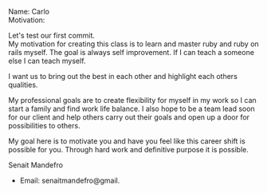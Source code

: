Name: Carlo  
Motivation:

  Let's test our first commit.   
  My motivation for creating this class is to learn and master ruby and ruby on rails myself. The goal is always self improvement. If I can   teach a someone else I can teach myself.
  
  I want us to bring out the best in each other and highlight each others qualities. 
  
  My professional goals are to create flexibility for myself in my work so I can start a family and find work life balance. I also hope to   be a team lead soon for our client and help others carry out their goals and open up a door for possibilities to others.
  
  My goal here is to motivate you and have you feel like this career shift is possible for you. Through hard work and definitive purpose it 
  is possible. 
  
   Senait Mandefro
  - Email: senaitmandefro@gmail.
  
  
 
